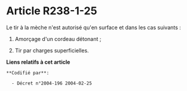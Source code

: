 # Article R238-1-25

Le tir à la mèche n'est autorisé qu'en surface et dans les cas suivants :

1. Amorçage d'un cordeau détonant ;

2. Tir par charges superficielles.

**Liens relatifs à cet article**

	**Codifié par**:

	  - Décret n°2004-196 2004-02-25
